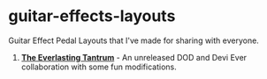 # guitar-effects-layouts
Guitar Effect Pedal Layouts that I've made for sharing with everyone.

1. [**The Everlasting Tantrum**](The-Everlasting-Tantrum/README.md) - An unreleased DOD and Devi Ever collaboration with some fun modifications.

